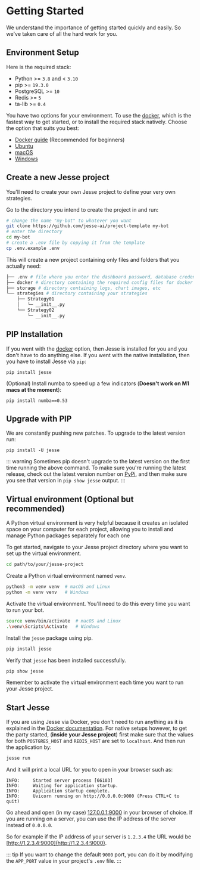 # Getting Started

We understand the importance of getting started quickly and easily. So we've taken care of all the hard work for you.

## Environment Setup

Here is the required stack:

-   Python >= `3.8` and < `3.10`
-   pip >= `19.3.0`
-   PostgreSQL >= `10`
-   Redis >= `5`
-   ta-lib >= `0.4`

You have two options for your environment. To use the [docker](./docker.md), which is the fastest way to get started, or to install the required stack natively. Choose the option that suits you best:

- [Docker guide](./docker.md) (Recommended for beginners)
- [Ubuntu](./environment-setup.html#ubuntu)
- [macOS](./environment-setup.html#macos)
- [Windows](./environment-setup.html#windows)

## Create a new Jesse project

You'll need to create your own Jesse project to define your very own strategies.

Go to the directory you intend to create the project in and run:

```sh
# change the name "my-bot" to whatever you want
git clone https://github.com/jesse-ai/project-template my-bot
# enter the directory
cd my-bot
# create a .env file by copying it from the template
cp .env.example .env
```

This will create a new project containing only files and folders that you actually need:

```sh
├── .env # file where you enter the dashboard password, database credentials, etc
├── docker # directory containing the required config files for docker
├── storage # directory containing logs, chart images, etc
└── strategies # directory containing your strategies
    ├── Strategy01
    │   └─ __init__.py
    └── Strategy02
        └─ __init__.py
```


## PIP Installation

If you went with the [docker](./docker.md) option, then Jesse is installed for you and you don't have to do anything else. If you went with the native installation, then you have to install Jesse via `pip`:

```
pip install jesse
```

(Optional) Install numba to speed up a few indicators (**Doesn't work on M1 macs at the moment**):
```
pip install numba==0.53
```

## Upgrade with PIP

We are constantly pushing new patches. To upgrade to the latest version run:
```
pip install -U jesse
```

::: warning
Sometimes pip doesn't upgrade to the latest version on the first time running the above command. To make sure you're running the latest release, check out the latest version number on [PyPi](https://pypi.org/project/jesse/), and then make sure you see that version in `pip show jesse` output.
:::

## Virtual environment (Optional but recommended)

A Python virtual environment is very helpful because it creates an isolated space on your computer for each project, allowing you to install and manage Python packages separately for each one

To get started, navigate to your Jesse project directory where you want to set up the virtual environment.
```bash
cd path/to/your/jesse-project
```

Create a Python virtual environment named `venv`.
```bash
python3 -m venv venv  # macOS and Linux
python -m venv venv   # Windows
```

Activate the virtual environment. You'll need to do this every time you want to run your bot.
```bash
source venv/bin/activate  # macOS and Linux
.\venv\Scripts\Activate   # Windows
```

Install the `jesse` package using pip.
```bash
pip install jesse
```

Verify that `jesse` has been installed successfully.
```bash
pip show jesse
```

Remember to activate the virtual environment each time you want to run your Jesse project.

## Start Jesse
If you are using Jesse via Docker, you don't need to run anything as it is explained in the [Docker documentation](./docker.md). For native setups however, to get the party started, (**inside your Jesse project**) first make sure that the values for both `POSTGRES_HOST` and `REDIS_HOST` are set to `localhost`. And then run the application by:

```sh
jesse run
```

And it will print a local URL for you to open in your browser such as:

```
INFO:     Started server process [66103]
INFO:     Waiting for application startup.
INFO:     Application startup complete.
INFO:     Uvicorn running on http://0.0.0.0:9000 (Press CTRL+C to quit)
```

Go ahead and open (in my case) [127.0.0.1:9000](127.0.0.1:9000) in your browser of choice. If you are running on a server, you can use the IP address of the server instead of 
`0.0.0.0`. 

So for example if the IP address of your server is `1.2.3.4` the URL would be [http://1.2.3.4:9000](http://1.2.3.4:9000). 

::: tip
If you want to change the default `9000` port, you can do it by modifying the `APP_PORT` value in your project's `.env` file. 
:::